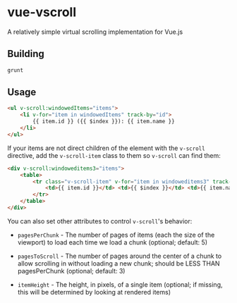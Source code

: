 vue-vscroll
===========

A relatively simple virtual scrolling implementation for Vue.js


Building
--------

```bash
grunt
```


Usage
-----

```html
<ul v-scroll:windowedItems="items">
	<li v-for="item in windowedItems" track-by="id">
		{{ item.id }} ({{ $index }}): {{ item.name }}
	</li>
</ul>
```

If your items are not direct children of the element with the `v-scroll` directive, add the `v-scroll-item` class to
them so `v-scroll` can find them:

```html
<div v-scroll:windoweditems3="items">
	<table>
		<tr class="v-scroll-item" v-for="item in windoweditems3" track-by="id">
			<td>{{ item.id }}</td> <td>{{ $index }}</td> <td>{{ item.name }}</td>
		</tr>
	</table>
</div>
```

You can also set other attributes to control `v-scroll`'s behavior:

- `pagesPerChunk` - The number of pages of items (each the size of the viewport) to load each time we load a chunk
  (optional; default: 5)

- `pagesToScroll` - The number of pages around the center of a chunk to allow scrolling in without loading a new chunk;
  should be LESS THAN pagesPerChunk (optional; default: 3)

- `itemHeight` - The height, in pixels, of a single item (optional; if missing, this will be determined by looking at
  rendered items)
